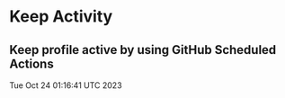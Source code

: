 # Keep Activity 
Keep profile active by using GitHub Scheduled Actions
--- 
Tue Oct 24 01:16:41 UTC 2023